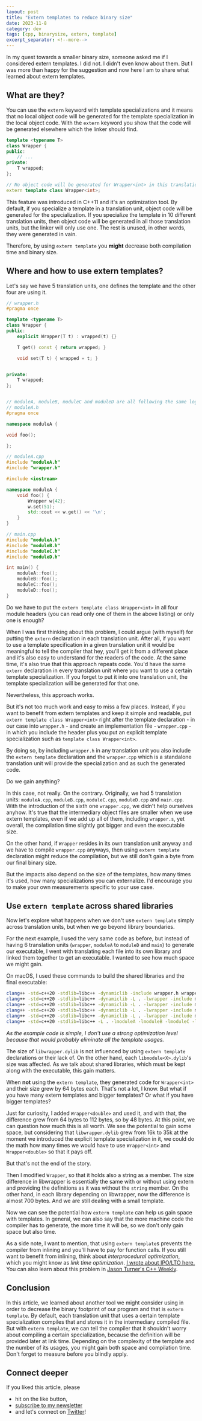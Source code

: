 ```yaml
---
layout: post
title: "Extern templates to reduce binary size"
date: 2023-11-8
category: dev
tags: [cpp, binarysize, extern, template]
excerpt_separator: <!--more-->
---
```

In my quest towards a smaller binary size, someone asked me if I considered extern templates. I did not. I didn't even know about them. But I was more than happy for the suggestion and now here I am to share what learned about extern templates.

## What are they?

You can use the `extern` keyword with template specializations and it means that no local object code will be generated for the template specialization in the local object code. With the `extern` keyword you show that the code will be generated elsewhere which the linker should find.

```cpp
template <typename T>
class Wrapper {
public:
	// ...
private:
	T wrapped;
};

// No object code will be generated for Wrapper<int> in this translation unit
extern template class Wrapper<int>;
```

This feature was introduced in C++11 and it's an optimization tool. By default, if you specialize a template in a translation unit, object code will be generated for the specialization. If you specialize the template in 10 different translation units, then object code will be generated in all those translation units, but the linker will only use one. The rest is unused, in other words, they were generated in vain.

Therefore, by using `extern template` you **might** decrease both compilation time and binary size.

## Where and how to use extern templates?

Let's say we have 5 translation units, one defines the template and the other four are using it.

```cpp
// wrapper.h
#pragma once

template <typename T>
class Wrapper {
public:
	explicit Wrapper(T t) : wrapped(t) {}

	T get() const { return wrapped; }

	void set(T t) { wrapped = t; }


private:
	T wrapped;
};


// moduleA, moduleB, moduleC and moduleD are all following the same logic
// moduleA.h
#pragma once

namespace moduleA {

void foo();

};

// moduleA.cpp
#include "moduleA.h"
#include "wrapper.h"

#include <iostream>

namespace moduleA {
	void foo() {
		Wrapper w{42};
		w.set(51);
		std::cout << w.get() << '\n';
	}
}

// main.cpp
#include "moduleA.h"
#include "moduleB.h"
#include "moduleC.h"
#include "moduleD.h"

int main() {
	moduleA::foo();
	moduleB::foo();
	moduleC::foo();
	moduleD::foo();
}
```

Do we have to put the `extern template class Wrapper<int>` in all four module headers (you can read only one of them in the above listing) or only one is enough?

When I was first thinking about this problem, I could argue (with myself) for putting the `extern` declaration in each translation unit. After all, if you want to use a template specification in a given translation unit it would be meaningful to tell the compiler that hey, you'll get it from a different place and it's also easy to understand for the readers of the code. At the same time, it's also true that this approach repeats code. You'd have the same `extern` declaration in every translation unit where you want to use a certain template specialization. If you forget to put it into one translation unit, the template specialization will be generated for that one.

Nevertheless, this approach works.

But it's not too much work and easy to miss a few places. Instead, if you want to benefit from extern templates and keep it simple and readable, put `extern template class Wrapper<int>` right after the template declaration - in our case into `wrapper.h` - and create an implementation file - `wrapper.cpp` - in which you include the header plus you put an explicit template specialization such as `template class Wrapper<int>`.

By doing so, by including `wrapper.h` in any translation unit you also include the `extern template` declaration and the `wrapper.cpp` which is a standalone translation unit will provide the specialization and as such the generated code.

Do we gain anything?

In this case, not really. On the contrary. Originally, we had 5 translation units: `moduleA.cpp`, `moduleB.cpp`, `moduleC.cpp`, `moduleD.cpp` and `main.cpp`. With the introduction of the sixth one `wrapper.cpp`, we didn't help ourselves anyhow. It's true that the intermediary object files are smaller when we use extern templates, even if we add up all of them, including `wrapper.s`, yet overall, the compilation time slightly got bigger and even the executable size.

On the other hand, if `Wrapper` resides in its own translation unit anyway and we have to compile `wrapper.cpp` anyways, then using `extern template` declaration might reduce the compilation, but we still don't gain a byte from our final binary size.

But the impacts also depend on the size of the templates, how many times it's used, how many specializations you can externalize. I'd encourage you to make your own measurements specific to your use case.

## Use `extern template` across shared libraries

Now let's explore what happens when we don't use `extern template` simply across translation units, but when we go beyond library boundaries.

For the next example, I used the very same code as before, but instead of having 6 translation units (`wrapper`, `moduleA` to `moduleD` and `main`) to generate our executable, I went with translating each file into its own library and linked them together to get an executable. I wanted to see how much space we might gain.

On macOS, I used these commands to build the shared libraries and the final executable:

```sh
clang++ -std=c++20 -stdlib=libc++ -dynamiclib -include wrapper.h wrapper.cpp -o libwrapper.dylib
clang++ -std=c++20 -stdlib=libc++ -dynamiclib -L . -lwrapper -include moduleA.h moduleA.cpp -o libmoduleA.dylib
clang++ -std=c++20 -stdlib=libc++ -dynamiclib -L . -lwrapper -include moduleB.h moduleB.cpp -o libmoduleB.dylib
clang++ -std=c++20 -stdlib=libc++ -dynamiclib -L . -lwrapper -include moduleC.h moduleC.cpp -o libmoduleC.dylib
clang++ -std=c++20 -stdlib=libc++ -dynamiclib -L . -lwrapper -include moduleD.h moduleD.cpp -o libmoduleD.dylib
clang++ -std=c++20 -stdlib=libc++ -L . -lmoduleA -lmoduleB -lmoduleC -lmoduleD main.cpp -o main  
```

*As the example code is simple, I don't use a strong optimization level because that would probably eliminate all the template usages.*

The size of `libwrapper.dylib` is not influenced by using `extern template` declarations or their lack of. On the other hand, each `libmodule<X>.dylib`'s size was affected. As we talk about shared libraries, which must be kept along with the executable, this gain matters.

When **not** using the `extern template`, they generated code for `Wrapper<int>` and their size grew by 64 bytes each. That's not a lot, I know. But what if you have many extern templates and bigger templates? Or what if you have bigger templates?

Just for curiosity, I added `Wrapper<double>` and used it, and with that, the difference grew from 64 bytes to 112 bytes, so by 48 bytes. At this point, we can question how much this is all worth. We see the potential to gain some space, but considering that `libwrapper.dylib` grew from 16k to 35k at the moment we introduced the explicit template specialization in it, we could do the math how many times we would have to use `Wrapper<int>` and `Wrapper<double>` so that it pays off.

But that's not the end of the story.

Then I modified `Wrapper`, so that it holds also a string as a member. The size difference in libwrapper is essentially the same with or without using extern and providing the definitions as it was without the `string` member. On the other hand, in each library depending on libwrapper, now the difference is almost 700 bytes. And we are still dealing with a small template. 

Now we can see the potential how `extern template` can help us gain space with templates. In general, we can also say that the more machine code the compiler has to generate, the more time it will be, so we don't only gain space but also time.

As a side note, I want to mention, that using `extern template`s prevents the compiler from inlining and you'll have to pay for function calls. If you still want to benefit from inlining, think about *interprocedural optimization*, which you might know as *link time optimization*. [I wrote about IPO/LTO here.](https://www.sandordargo.com/blog/2023/07/19/binary-sizes-and-compiler-flags#link-time-optimization) You can also learn about this problem in [Jason Turner's C++ Weekly](https://www.youtube.com/watch?v=pyiKhRmvMF4&t=235s).

## Conclusion

In this article, we learned about another tool we might consider using in order to decrease the binary footprint of our program and that is `extern template`. By default, each translation unit that uses a certain template specialization compiles that and stores it in the intermediary compiled file. But with `extern template`, we can tell the compiler that it shouldn't worry about compiling a certain specialization, because the definition will be provided later at link time. Depending on the complexity of the template and the number of its usages, you might gain both space and compilation time. Don't forget to measure before you blindly apply.

## Connect deeper

If you liked this article, please 
- hit on the like button,  
- [subscribe to my newsletter](http://eepurl.com/gvcv1j) 
- and let's connect on [Twitter](https://twitter.com/SandorDargo)!